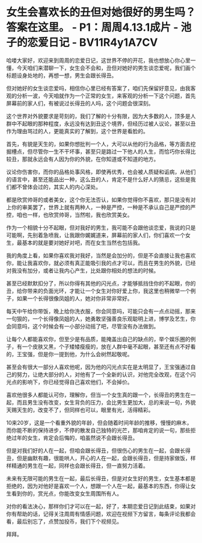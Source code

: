 # 女生会喜欢长的丑但对她很好的男生吗？答案在这里。 - P1：周周4.13.1成片 - 池子的恋爱日记 - BV11R4y1A7CV

哈喽大家好，欢迎来到周周的恋爱日记，这世界不停的开花，我也想放心你心里一懂，今天咱们来潜聊一下，女生会不会和，丑但对她好的男生谈恋爱呢，我们画个标题设身处地的，再想一想，男生会跟长得丑。

但对她好的女生谈恋爱吗，相信你心里已经有答案了，咱们先保留好意见，由我客观的分析一波，今天咱就作为一个正常的女生，来客观的分析一下这个问题，首先屏幕前的家人们，有被说过长得丑的人吗，这个问题会很深刻。

这个世界对外貌要求是苛刻的，我们了解的十分有限，因为大多数的人，顶多是人群中不起眼的那种程度，永远没有达到丑这个境界，但经历过被人议论，甚至以丑作为理由骂过的人，更能真实的了解到，这个世界是看脸的。

首先，有貌是天生的，如果你想批判一个人，大可以从他的行为品格，等方面去挖掘槽点，但尽管你一生不干坏事，甚至只是路过一下他人的人生，而恰巧你长得比较丑，那就永远会有人因为你的外貌，在你知道或不知道的地方。

议论你伤害你，而你的品格处事风格，即使再优秀，也会被人质疑和诟病，从他们的语言中，甚至还能品出一种，这么丑的人，肯定不是什么好人的猜忌，这些是我们都不曾体会过的，其实人的内心深处。

都是欣赏帅哥的或者美女，这个你无法否认，如果你觉得你不喜欢，那只是没有对上你的审美罢了，世界上就有两种人，一种是严控，一种是不承认自己是严控的严控，咱也一样，也欣赏帅哥，当然啦，我也欣赏美女。

作为一个相貌十分不起眼，但对我好的男生，我可能不会跟他谈恋爱，我说的只是可能啊，先别着急喷我，让我跟你娓娓道来，屏幕前的家人们，你们喜欢一个女生，最基本的就是要对她好对吧，而在女生当然也包括我。

我的角度上看，如果你喜欢我对我好，当然是会加分的，但是不会直接让我也喜欢你，能让我喜欢你，就必须有真正能吸引我的点才可以，而且在男生的外貌，已经对我没有加分，或者让我内心产生，比处跟你相处的想法的时候。

甚至已经默默扣分了，所以你得有其他的闪光点，才能够抵挡住你的不起眼，你的丑，给你带来的负面光环，才能让一个女生对你好爱上你，我这里也稍微举一个例子，如果一个长得很像凤姐的人，她对你非常非常好。

每天中午给你带饭，晚上给你洗衣服，你会同意吗，可能只会有一点点动摇，那来一句狠的，一个长得像凤姐的人，她勇敢坚强善良乐观聪明上进，博学及艺生，你会同意吗，这个时候会有一小部分动摇了吧，尽管没有办法做到。

让每个人都能喜欢你，但至少是有品质，能掩盖出自己的缺点的，举个娱乐圈的例子，有一个皮肤又黑，个子矮矮瘦瘦的，放在人群中毫不起眼，甚至还有点不好看的，王宝强，但是你一提到他，为什么会树然起敬呢。

甚至会有很大一部分人喜欢他呢，因为他的闪光点实在是太明显了，王宝强通过自己的努力，让绝大部分的人，对他有了一个全新的认识，对他完全改观，在这个闪光点的影响下，你已经觉得自己喜欢他们，不会掉价。

喜欢他很多人都能认可你，理解你，但当一个女生真的跟一个，长得丑的男生在一起，而且男生没有改变，女生背负的压力，会比男生更加大，总的来说一句，外貌天赐天生的，改变不了，但同样也可以，眼里有光，活得精彩。

10来20岁，这是一个看重外貌的年龄，但会随着时间年龄的推移，慢慢的麻木，而你能不断的保持进步，不停的散发自己独特的光芒，那咱肯定的说一句，那些拒绝过年的女生，肯定会后悔的，咱虽然说不会跟长得丑。

但是对我们好的人在一起，但咱会跟长得丑，但很伤心的男生在一起，会跟长得丑，但是幽默有趣，很能哄人，开心的人在一起，会跟长得丑，但是持家做饭，样样精通的男生在一起，同样也会跟长得丑，但一直努力活着。

未来有无限可能的男生在一起，最后长得丑，但是对女生好的男生，女生基本都是拒绝的，因为对他好是喜欢一个人，想跟一个人在一起，最基本的东西，你得让女生看到你的，赏光点，你能改变女生周围所有人。

对你的看法决心，那样你们才可以在一起，好了，本期恋爱日记到此结束，如果对你有帮助的话，记得关注周周有情感问题，欢迎在视频下方留言，每条评论我都会看，最后别忘了，点赞加投币，我们下个视频见。

拜拜。